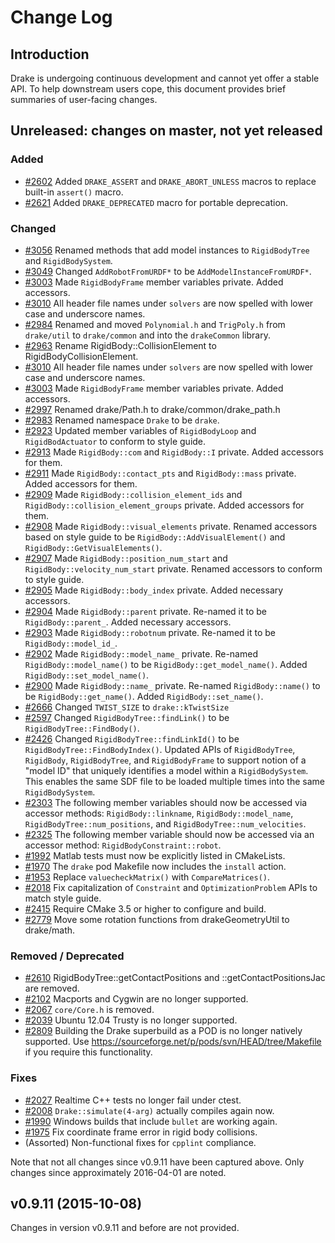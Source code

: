 [//]: # "This is how you write comments in markdown."

Change Log
==========

Introduction
------------

Drake is undergoing continuous development and cannot yet offer a
stable API.  To help downstream users cope, this document provides
brief summaries of user-facing changes.

Unreleased: changes on master, not yet released
-----------------------------------------------

[//]: # "New functionality or APIs."
### Added

 - [#2602][] Added `DRAKE_ASSERT` and `DRAKE_ABORT_UNLESS` macros to replace
 built-in `assert()` macro.
 - [#2621][] Added `DRAKE_DEPRECATED` macro for portable deprecation.

[//]: # "Altered functionality or APIs."
### Changed

 - [#3056][] Renamed methods that add model instances to `RigidBodyTree` and `RigidBodySystem`.
 - [#3049][] Changed `AddRobotFromURDF*` to be `AddModelInstanceFromURDF*`.
 - [#3003][] Made `RigidBodyFrame` member variables private. Added accessors.
 - [#3010][] All header file names under `solvers` are now spelled with lower case and underscore names.
 - [#2984][] Renamed and moved `Polynomial.h` and `TrigPoly.h` from `drake/util` to `drake/common` and into the `drakeCommon` library.
 - [#2963][] Rename RigidBody::CollisionElement to RigidBodyCollisionElement.
 - [#3010][] All header file names under `solvers` are now spelled with lower case and underscore names.
 - [#3003][] Made `RigidBodyFrame` member variables private. Added accessors.
 - [#2997][] Renamed drake/Path.h to drake/common/drake_path.h
 - [#2983][] Renamed namespace `Drake` to be `drake`.
 - [#2923][] Updated member variables of `RigidBodyLoop` and `RigidBodActuator` to conform to style guide.
 - [#2913][] Made `RigidBody::com` and `RigidBody::I` private. Added accessors for them.
 - [#2911][] Made `RigidBody::contact_pts` and `RigidBody::mass` private. Added accessors for them.
 - [#2909][] Made `RigidBody::collision_element_ids` and `RigidBody::collision_element_groups` private. Added accessors for them.
 - [#2908][] Made `RigidBody::visual_elements` private. Renamed accessors based on style guide to be `RigidBody::AddVisualElement()` and `RigidBody::GetVisualElements()`.
 - [#2907][] Made `RigidBody::position_num_start` and `RigidBody::velocity_num_start` private. Renamed accessors to conform to style guide.
 - [#2905][] Made `RigidBody::body_index` private. Added necessary accessors.
 - [#2904][] Made `RigidBody::parent` private. Re-named it to be `RigidBody::parent_`. Added necessary accessors.
 - [#2903][] Made `RigidBody::robotnum` private. Re-named it to be `RigidBody::model_id_`.
 - [#2902][] Made `RigidBody::model_name_` private. Re-named `RigidBody::model_name()` to be `RigidBody::get_model_name()`. Added `RigidBody::set_model_name()`.
 - [#2900][] Made `RigidBody::name_` private. Re-named `RigidBody::name()` to be `RigidBody::get_name()`. Added `RigidBody::set_name()`.
 - [#2666][] Changed `TWIST_SIZE` to `drake::kTwistSize`
 - [#2597][] Changed `RigidBodyTree::findLink()` to be `RigidBodyTree::FindBody()`.
 - [#2426][] Changed `RigidBodyTree::findLinkId()` to be `RigidBodyTree::FindBodyIndex()`. Updated APIs of `RigidBodyTree`, `RigidBody`, `RigidBodyTree`, and `RigidBodyFrame` to support notion of a "model ID" that uniquely identifies a model within a `RigidBodySystem`. This enables the same SDF file to be loaded multiple times into the same `RigidBodySystem`.
 - [#2303][] The following member variables should now be accessed via accessor methods: `RigidBody::linkname`, `RigidBody::model_name`, `RigidBodyTree::num_positions`, and `RigidBodyTree::num_velocities`.
 - [#2325][] The following member variable should now be accessed via an accessor method: `RigidBodyConstraint::robot`.
 - [#1992][] Matlab tests must now be explicitly listed in CMakeLists.
 - [#1970][] The `drake` pod Makefile now includes the `install` action.
 - [#1953][] Replace `valuecheckMatrix()` with `CompareMatrices()`.
 - [#2018][] Fix capitalization of `Constraint` and `OptimizationProblem` APIs to match style guide.
 - [#2415][] Require CMake 3.5 or higher to configure and build.
 - [#2779][] Move some rotation functions from drakeGeometryUtil to drake/math.

[//]: # "Lost functionality or APIs."
### Removed / Deprecated

 - [#2610][] RigidBodyTree::getContactPositions and ::getContactPositionsJac are removed.
 - [#2102][] Macports and Cygwin are no longer supported.
 - [#2067][] `core/Core.h` is removed.
 - [#2039][] Ubuntu 12.04 Trusty is no longer supported.
 - [#2809][] Building the Drake superbuild as a POD is no longer natively supported. Use https://sourceforge.net/p/pods/svn/HEAD/tree/Makefile if you require this functionality.

[//]: # "Smaller bug fixes.  No API changes."
### Fixes

 - [#2027][] Realtime C++ tests no longer fail under ctest.
 - [#2008][] `Drake::simulate(4-arg)` actually compiles again now.
 - [#1990][] Windows builds that include `bullet` are working again.
 - [#1975][] Fix coordinate frame error in rigid body collisions.
 - (Assorted) Non-functional fixes for `cpplint` compliance.

Note that not all changes since v0.9.11 have been captured above.
Only changes since approximately 2016-04-01 are noted.

v0.9.11 (2015-10-08)
--------------------

Changes in version v0.9.11 and before are not provided.

[//]: # "You can use PimpMyChangelog to auto-update this list."
[//]: # "https://github.com/pcreux/pimpmychangelog"
[#1953]: https://github.com/RobotLocomotion/drake/issues/1953
[#1970]: https://github.com/RobotLocomotion/drake/issues/1970
[#1975]: https://github.com/RobotLocomotion/drake/issues/1975
[#1990]: https://github.com/RobotLocomotion/drake/issues/1990
[#1992]: https://github.com/RobotLocomotion/drake/issues/1992
[#2008]: https://github.com/RobotLocomotion/drake/issues/2008
[#2018]: https://github.com/RobotLocomotion/drake/issues/2018
[#2027]: https://github.com/RobotLocomotion/drake/issues/2027
[#2039]: https://github.com/RobotLocomotion/drake/issues/2039
[#2067]: https://github.com/RobotLocomotion/drake/issues/2067
[#2102]: https://github.com/RobotLocomotion/drake/issues/2102
[#2303]: https://github.com/RobotLocomotion/drake/issues/2303
[#2325]: https://github.com/RobotLocomotion/drake/issues/2325
[#2415]: https://github.com/RobotLocomotion/drake/issues/2415
[#2426]: https://github.com/RobotLocomotion/drake/issues/2426
[#2597]: https://github.com/RobotLocomotion/drake/issues/2597
[#2602]: https://github.com/RobotLocomotion/drake/issues/2602
[#2610]: https://github.com/RobotLocomotion/drake/issues/2610
[#2621]: https://github.com/RobotLocomotion/drake/issues/2621
[#2666]: https://github.com/RobotLocomotion/drake/issues/2666
[#2779]: https://github.com/RobotLocomotion/drake/issues/2779
[#2809]: https://github.com/RobotLocomotion/drake/issues/2809
[#2900]: https://github.com/RobotLocomotion/drake/issues/2900
[#2902]: https://github.com/RobotLocomotion/drake/issues/2902
[#2903]: https://github.com/RobotLocomotion/drake/issues/2903
[#2904]: https://github.com/RobotLocomotion/drake/issues/2904
[#2905]: https://github.com/RobotLocomotion/drake/issues/2905
[#2907]: https://github.com/RobotLocomotion/drake/issues/2907
[#2908]: https://github.com/RobotLocomotion/drake/issues/2908
[#2909]: https://github.com/RobotLocomotion/drake/issues/2909
[#2911]: https://github.com/RobotLocomotion/drake/issues/2911
[#2913]: https://github.com/RobotLocomotion/drake/issues/2913
[#2923]: https://github.com/RobotLocomotion/drake/issues/2923
[#2963]: https://github.com/RobotLocomotion/drake/issues/2963
[#2983]: https://github.com/RobotLocomotion/drake/issues/2983
[#2984]: https://github.com/RobotLocomotion/drake/issues/2984
[#2997]: https://github.com/RobotLocomotion/drake/issues/2997
[#3003]: https://github.com/RobotLocomotion/drake/issues/3003
[#3010]: https://github.com/RobotLocomotion/drake/issues/3010
[#3049]: https://github.com/RobotLocomotion/drake/issues/3049
[#3056]: https://github.com/RobotLocomotion/drake/issues/3056

